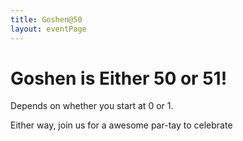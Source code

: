 ```yaml
---
title: Goshen@50
layout: eventPage
---
```

# Goshen is Either 50 or 51!
Depends on whether you start at 0 or 1.

Either way, join us for a awesome par-tay to celebrate
